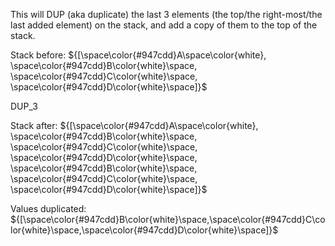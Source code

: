 This will DUP (aka duplicate) the last 3 elements (the top/the right-most/the last added element) on the stack, and add a copy of them to the top of the stack.

Stack before:
${[\space\color{#947cdd}A\space\color{white}, \space\color{#947cdd}B\color{white}\space, \space\color{#947cdd}C\color{white}\space, \space\color{#947cdd}D\color{white}\space]}$

DUP_3

Stack after:
${[\space\color{#947cdd}A\space\color{white}, \space\color{#947cdd}B\color{white}\space, \space\color{#947cdd}C\color{white}\space, \space\color{#947cdd}D\color{white}\space, \space\color{#947cdd}B\color{white}\space, \space\color{#947cdd}C\color{white}\space, \space\color{#947cdd}D\color{white}\space]}$

Values duplicated:
${[\space\color{#947cdd}B\color{white}\space,\space\color{#947cdd}C\color{white}\space,\space\color{#947cdd}D\color{white}\space]}$
